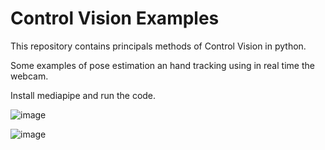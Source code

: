 # Control Vision Examples
This repository contains principals methods of Control Vision in python.


Some examples of pose estimation an hand tracking using in real time the webcam.

Install mediapipe and run the code.


![image](https://user-images.githubusercontent.com/37003998/197248373-aac0432e-f853-4551-b39b-f381ec6f688f.png)

![image](https://user-images.githubusercontent.com/37003998/197248597-41ea134f-1144-4c2f-83a8-dc218f2bb9a1.png)

